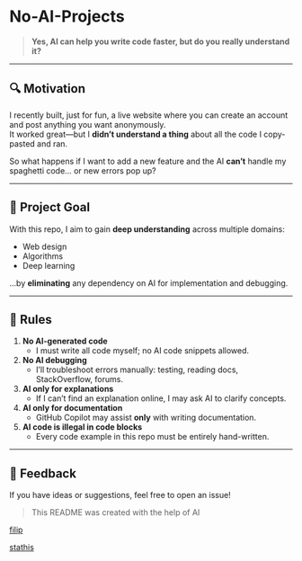# No-AI-Projects

> **Yes, AI can help you write code faster, but do you really understand it?**

---

## 🔍 Motivation

I recently built, just for fun, a live website where you can create an account and post anything you want anonymously.  
It worked great—but I **didn’t understand a thing** about all the code I copy-pasted and ran.

So what happens if I want to add a new feature and the AI **can’t** handle my spaghetti code… or new errors pop up?

---

## 🚀 Project Goal

With this repo, I aim to gain **deep understanding** across multiple domains:
- Web design
- Algorithms
- Deep learning

…by **eliminating** any dependency on AI for implementation and debugging.

---

## 📜 Rules

1. **No AI-generated code**  
   - I must write all code myself; no AI code snippets allowed.  
2. **No AI debugging**  
   - I’ll troubleshoot errors manually: testing, reading docs, StackOverflow, forums.  
3. **AI only for explanations**  
   - If I can’t find an explanation online, I may ask AI to clarify concepts.  
4. **AI only for documentation**  
   - GitHub Copilot may assist **only** with writing documentation.  
5. **AI code is illegal in code blocks**  
   - Every code example in this repo must be entirely hand-written.

---

## 💬 Feedback

If you have ideas or suggestions, feel free to open an issue!  


> This README was created with the help of AI



[filip](./filip)


[stathis](./stathis)
